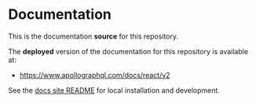 # Documentation

This is the documentation **source** for this repository.

The **deployed** version of the documentation for this repository is available at:

* https://www.apollographql.com/docs/react/v2

See the [docs site README](https://github.com/apollographql/docs) for local installation and development.
